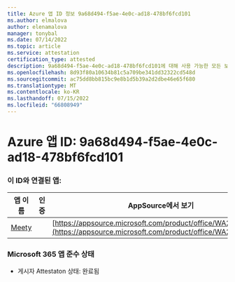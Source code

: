 ```yaml
---
title: Azure 앱 ID 정보 9a68d494-f5ae-4e0c-ad18-478bf6fcd101
ms.author: elmalova
author: elenamalova
manager: tonybal
ms.date: 07/14/2022
ms.topic: article
ms.service: attestation
certification_type: attested
description: 9a68d494-f5ae-4e0c-ad18-478bf6fcd101에 대해 사용 가능한 모든 보안 및 규정 준수 정보입니다.
ms.openlocfilehash: 8d93f80a10634b81c5a709be341dd32322cd548d
ms.sourcegitcommit: ac75dd8bb815bc9e8b1d5b39a2d2dbe46e65f680
ms.translationtype: MT
ms.contentlocale: ko-KR
ms.lasthandoff: 07/15/2022
ms.locfileid: "66808949"
---
```

# <a name="azure-app-id-9a68d494-f5ae-4e0c-ad18-478bf6fcd101"></a>Azure 앱 ID: 9a68d494-f5ae-4e0c-ad18-478bf6fcd101


### <a name="apps-associated-with-this-id"></a>이 ID와 연결된 앱:
| **앱 이름** | **인증** | **AppSource에서 보기** |
|--------------|---------------|-----------------------|
| [Meety](../forward/WA200004258.md) |  | [https://appsource.microsoft.com/product/office/WA200004258](https://appsource.microsoft.com/product/office/WA200004258) |

### <a name="microsoft-365-app-compliance-status"></a>Microsoft 365 앱 준수 상태
- 게시자 Attestaton 상태: 완료됨
